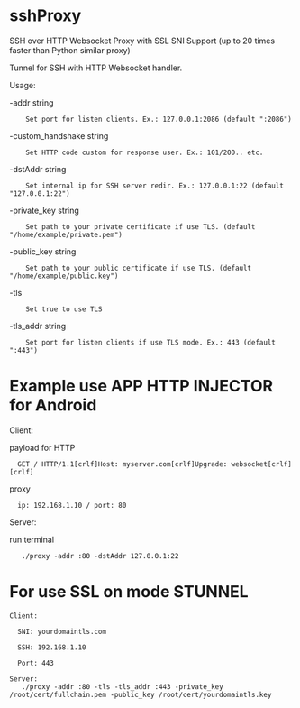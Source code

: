 # sshProxy
SSH over HTTP Websocket Proxy with SSL SNI Support (up to 20 times faster than Python similar proxy)

Tunnel for SSH with HTTP Websocket handler.

Usage:

  -addr string
  
        Set port for listen clients. Ex.: 127.0.0.1:2086 (default ":2086")
        
  -custom_handshake string
  
        Set HTTP code custom for response user. Ex.: 101/200.. etc.
        
  -dstAddr string
  
        Set internal ip for SSH server redir. Ex.: 127.0.0.1:22 (default "127.0.0.1:22")
        
  -private_key string
  
        Set path to your private certificate if use TLS. (default "/home/example/private.pem")
        
  -public_key string
  
        Set path to your public certificate if use TLS. (default "/home/example/public.key")
        
  -tls
  
        Set true to use TLS
        
  -tls_addr string
  
        Set port for listen clients if use TLS mode. Ex.: 443 (default ":443")
        
# Example use APP HTTP INJECTOR for Android 

Client:

  payload for HTTP
  
      GET / HTTP/1.1[crlf]Host: myserver.com[crlf]Upgrade: websocket[crlf][crlf]
        
   
   proxy
   
      ip: 192.168.1.10 / port: 80
      
      
Server:

  run terminal

       ./proxy -addr :80 -dstAddr 127.0.0.1:22
       
       
# For use SSL on mode STUNNEL

    Client:

      SNI: yourdomaintls.com

      SSH: 192.168.1.10

      Port: 443      
  
    Server:
       ./proxy -addr :80 -tls -tls_addr :443 -private_key /root/cert/fullchain.pem -public_key /root/cert/yourdomaintls.key
